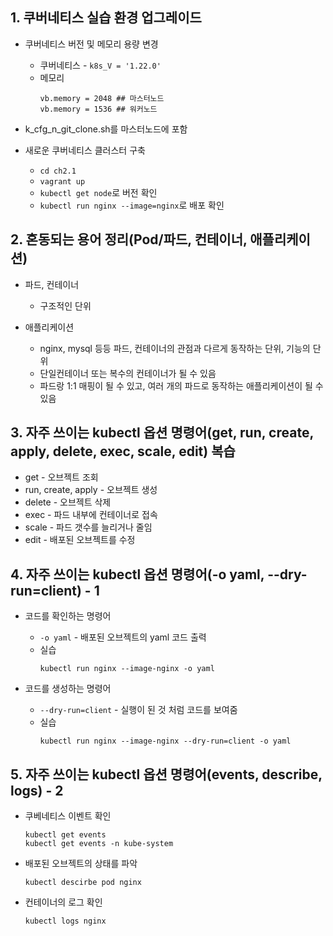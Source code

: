 ## 1. 쿠버네티스 실습 환경 업그레이드
* 쿠버네티스 버전 및 메모리 용량 변경
  * 쿠버네티스 - `k8s_V = '1.22.0'`
  * 메모리
    ```
    vb.memory = 2048 ## 마스터노드
    vb.memory = 1536 ## 워커노드
    ```

* k_cfg_n_git_clone.sh를 마스터노드에 포함
* 새로운 쿠버네티스 클러스터 구축
  * `cd ch2.1`
  * `vagrant up`
  * `kubectl get node`로 버전 확인
  * `kubectl run nginx --image=nginx`로 배포 확인

## 2. 혼동되는 용어 정리(Pod/파드, 컨테이너, 애플리케이션)
* 파드, 컨테이너
  * 구조적인 단위

* 애플리케이션
  * nginx, mysql 등등 파드, 컨테이너의 관점과 다르게 동작하는 단위, 기능의 단위
  * 단일컨테이너 또는 복수의 컨테이너가 될 수 있음
  * 파드랑 1:1 매핑이 될 수 있고, 여러 개의 파드로 동작하는 애플리케이션이 될 수 있음

## 3. 자주 쓰이는 kubectl 옵션 명령어(get, run, create, apply, delete, exec, scale, edit) 복습
* get - 오브젝트 조회
* run, create, apply - 오브젝트 생성
* delete - 오브젝트 삭제
* exec - 파드 내부에 컨테이너로 접속
* scale - 파드 갯수를 늘리거나 줄임
* edit - 배포된 오브젝트를 수정

## 4. 자주 쓰이는 kubectl 옵션 명령어(-o yaml, --dry-run=client) - 1
* 코드를 확인하는 명령어
  * `-o yaml` - 배포된 오브젝트의 yaml 코드 출력
  * 실습
    ```
    kubectl run nginx --image-nginx -o yaml
    ```

* 코드를 생성하는 명령어
  * `--dry-run=client` - 실행이 된 것 처럼 코드를 보여줌
  * 실습
    ```
    kubectl run nginx --image-nginx --dry-run=client -o yaml
    ```

## 5. 자주 쓰이는 kubectl 옵션 명령어(events, describe, logs) - 2
* 쿠베네티스 이벤트 확인
  ```
  kubectl get events
  kubectl get events -n kube-system
  ```

* 배포된 오브젝트의 상태를 파악
  ```
  kubectl descirbe pod nginx
  ```

* 컨테이너의 로그 확인
  ```
  kubectl logs nginx
  ```


